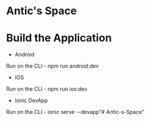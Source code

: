 # Antic's Space

# Build the Application

* Android

Run on the CLI - npm run android:dev

* IOS

Run on the CLI - npm run ios:dev

* Ionic DevApp

Run on the CLI - ionic serve --devapp"# Antic-s-Space" 
